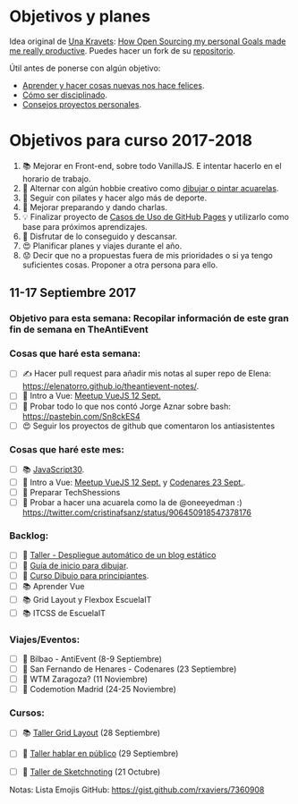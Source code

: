Objetivos y planes
==============

Idea original de [Una Kravets](https://github.com/una): [How Open Sourcing my personal Goals made me really productive](https://una.im/personal-goals-guide/). Puedes hacer un fork de su [repositorio](https://github.com/una/personal-goals-starter).

Útil antes de ponerse con algún objetivo:

- [Aprender y hacer cosas nuevas nos hace felices](https://youtu.be/5XsKHEunOXs?t=2832).
- [Cómo ser disciplinado](https://www.youtube.com/watch?v=I6may1U-xKk).
- [Consejos proyectos personales](https://melies-hugo.js.org/post/practica-publica-aprende/).

# Objetivos para curso 2017-2018

1. 📚 Mejorar en Front-end, sobre todo VanillaJS. E intentar hacerlo en el horario de trabajo.
2. 🎨 Alternar con algún hobbie creativo como [dibujar o pintar acuarelas](https://twitter.com/cristinafsanz/status/903201156222115840).
3. 💃 Seguir con pilates y hacer algo más de deporte.
4. 🙊 Mejorar preparando y dando charlas.
5. 💡 Finalizar proyecto de [Casos de Uso de GitHub Pages](https://github.com/cristinafsanz/github-pages) y utilizarlo como base para próximos aprendizajes.
6. 💪 Disfrutar de lo conseguido y descansar.
7. 😍 Planificar planes y viajes durante el año.
8. 😟 Decir que no a propuestas fuera de mis prioridades o si ya tengo suficientes cosas. Proponer a otra persona para ello.


## 11-17 Septiembre 2017

### Objetivo para esta semana: Recopilar información de este gran fin de semana en TheAntiEvent

### Cosas que haré esta semana:

- [ ] ✍️ Hacer pull request para añadir mis notas al super repo de Elena: https://elenatorro.github.io/theantievent-notes/.
- [ ] 🚀 Intro a Vue: [Meetup VueJS 12 Sept.](https://www.meetup.com/es-ES/VueJS-Madrid/events/242801402/)
- [ ] 🚀 Probar todo lo que nos contó Jorge Aznar sobre bash: https://pastebin.com/Sn8ckES4
- [ ] 😍 Seguir los proyectos de github que comentaron los antiasistentes

### Cosas que haré este mes:

- [ ] 📚 [JavaScript30](https://javascript30.com/).
- [ ] 🚀 Intro a Vue: [Meetup VueJS 12 Sept.](https://www.meetup.com/es-ES/VueJS-Madrid/events/242801402/) y [Codenares 23 Sept.](https://www.meetup.com/es-ES/codenares/events/242761638/).
- [ ] 🙊 Preparar TechShessions
- [ ] 🎨 Probar a hacer una acuarela como la de @oneeyedman :) https://twitter.com/cristinafsanz/status/906450918547378176

### Backlog:

- [ ] 🚀 [Taller - Despliegue automático de un blog estático](https://moduslaborandi.net/2017/08/taller-despliegue-automatico-blog-estatico-i/)
- [ ] 🎨 [Guía de inicio para dibujar](https://medium.com/personal-growth/a-quick-beginners-guide-to-drawing-58213877715e).
- [ ] 🎨 [Curso Dibujo para principiantes](https://www.domestika.org/es/courses/138-dibujo-para-principiantes-nivel-1/puno).
- [ ] 📚 Aprender Vue
- [ ] 📚 Grid Layout y Flexbox EscuelaIT
- [ ] 📚 ITCSS de EscuelaIT

### Viajes/Eventos:

- [ ] 🚊 Bilbao - AntiEvent (8-9 Septiembre)
- [ ] 🚊 San Fernando de Henares - Codenares (23 Septiembre)
- [ ] 🚊 WTM Zaragoza? (11 Noviembre)
- [ ] 🚊 Codemotion Madrid (24-25 Noviembre)

### Cursos:

- [ ] 📚 [Taller Grid Layout](https://escuela.it/cursos/taller-de-css-grid-layout) (28 Septiembre)
- [ ] 🙊 [Taller hablar en público](https://clubs.ie.edu/ieacareers/rsvp?id=300008439&utm_source=approval_email_sent_event_approved#.Wa4zM0qQLwc.twitter) (29 Septiembre)
- [ ] 🎨 [Taller de Sketchnoting](https://www.dibujandocharlas.com/taller-sketchnoting-madrid/) (21 Octubre)



Notas: Lista Emojis GitHub: https://gist.github.com/rxaviers/7360908
